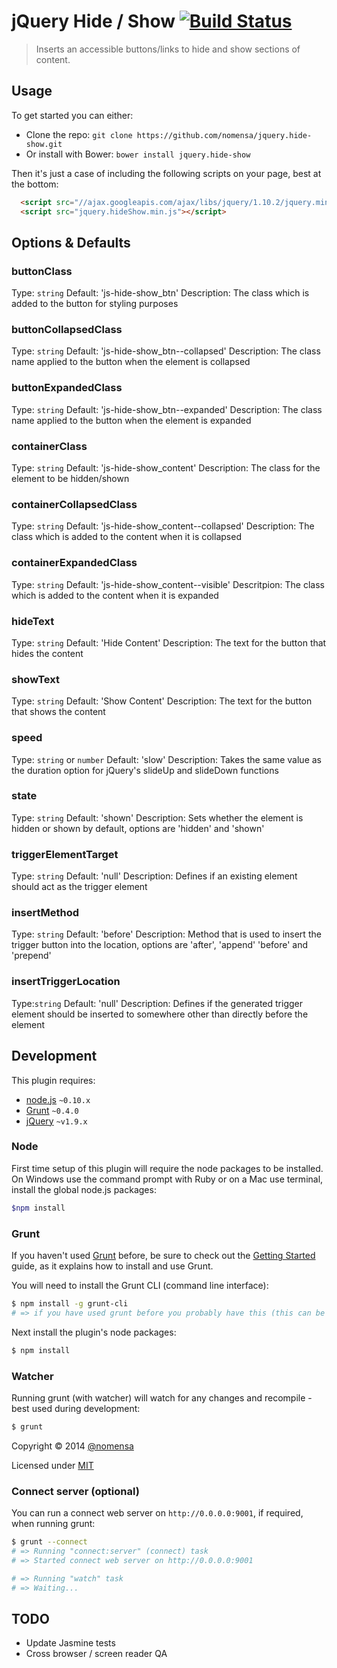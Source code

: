 # jQuery Hide / Show [![Build Status](https://travis-ci.org/nomensa/jquery.hide-show.svg)](https://travis-ci.org/nomensa/jquery.hide-show)

> Inserts an accessible buttons/links to hide and show sections of content.


## Usage

To get started you can either:

 - Clone the repo: `git clone https://github.com/nomensa/jquery.hide-show.git`
 - Or install with Bower: `bower install jquery.hide-show`

Then it's just a case of including the following scripts on your page, best at the bottom:

```html
  <script src="//ajax.googleapis.com/ajax/libs/jquery/1.10.2/jquery.min.js"></script>
  <script src="jquery.hideShow.min.js"></script>
```


## Options & Defaults

### buttonClass

Type: `string` 
Default: 'js-hide-show_btn' 
Description: The class which is added to the button for styling purposes

### buttonCollapsedClass

Type: `string` 
Default: 'js-hide-show_btn--collapsed' 
Description: The class name applied to the button when the element is collapsed

### buttonExpandedClass

Type: `string` 
Default: 'js-hide-show_btn--expanded' 
Description: The class name applied to the button when the element is expanded

### containerClass

Type: `string` 
Default: 'js-hide-show_content' 
Description: The class for the element to be hidden/shown

### containerCollapsedClass

Type: `string` 
Default: 'js-hide-show_content--collapsed' 
Description: The class which is added to the content when it is collapsed

### containerExpandedClass

Type: `string` 
Default: 'js-hide-show_content--visible' 
Descritpion: The class which is added to the content when it is expanded

### hideText

Type: `string` 
Default: 'Hide Content' 
Description: The text for the button that hides the content

### showText

Type: `string` 
Default: 'Show Content' 
Description: The text for the button that shows the content

### speed

Type: `string` or `number` 
Default: 'slow' 
Description: Takes the same value as the duration option for jQuery's slideUp and slideDown functions

### state
Type: `string` 
Default: 'shown' 
Description: Sets whether the element is hidden or shown by default, options are 'hidden' and 'shown'

### triggerElementTarget

Type: `string` 
Default: 'null' 
Description: Defines if an existing element should act as the trigger element

### insertMethod

Type: `string` 
Default: 'before' 
Description: Method that is used to insert the trigger button into the location, options are 'after', 'append' 'before' and 'prepend'

### insertTriggerLocation

Type:`string` 
Default: 'null' 
Description: Defines if the generated trigger element should be inserted to somewhere other than directly before the element


## Development

This plugin requires:

 - [node.js](http://nodejs.org/) `~0.10.x`
 - [Grunt](http://gruntjs.com/) `~0.4.0`
 - [jQuery](http://jquery.com) `~v1.9.x`

### Node
First time setup of this plugin will require the node packages to be installed. On Windows use the command prompt with Ruby or on a Mac use terminal, install the global node.js packages:

```bash
$npm install
```

### Grunt
If you haven't used [Grunt](http://gruntjs.com/) before, be sure to check out the [Getting Started](http://gruntjs.com/getting-started) guide, as it explains how to install and use Grunt.

You will need to install the Grunt CLI (command line interface):

```bash
$ npm install -g grunt-cli
# => if you have used grunt before you probably have this (this can be run from any directory)
```

Next install the plugin's node packages:

```bash
$ npm install
```

### Watcher

Running grunt (with watcher) will watch for any changes and recompile - best used during development:

```bash
$ grunt
```

Copyright &copy; 2014 [@nomensa](http://nomensa.com)

Licensed under [MIT](http://opensource.org/licenses/mit-license.php)


### Connect server (optional)

You can run a connect web server on `http://0.0.0.0:9001`, if required, when running grunt:

```bash
$ grunt --connect
# => Running "connect:server" (connect) task
# => Started connect web server on http://0.0.0.0:9001

# => Running "watch" task
# => Waiting...
```


## TODO

 - Update Jasmine tests
 - Cross browser / screen reader QA
